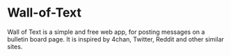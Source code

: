 # Wall-of-Text
Wall of Text is a simple and free web app, for posting messages on a bulletin board page. It is inspired by 4chan, Twitter, Reddit and other similar sites.
